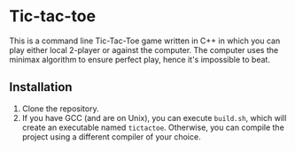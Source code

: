 # Tic-tac-toe

This is a command line Tic-Tac-Toe game written in C++ in which you can play either local 2-player or against the computer.
The computer uses the minimax algorithm to ensure perfect play, hence it's impossible to beat.

## Installation

1. Clone the repository.
2. If you have GCC (and are on Unix), you can execute `build.sh`, which will create an executable named `tictactoe`. Otherwise, you can compile the project using a different compiler of your choice.
